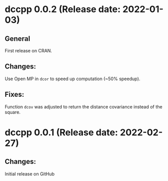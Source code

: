 dccpp 0.0.2 (Release date: 2022-01-03)
==============

## General

First release on CRAN.

## Changes:

Use Open MP in `dcor` to speed up computation (~50% speedup).

## Fixes:

Function `dcov` was adjusted to return the distance covariance instead of the square. 

dccpp 0.0.1 (Release date: 2022-02-27)
==============

## Changes:

Initial release on GitHub
